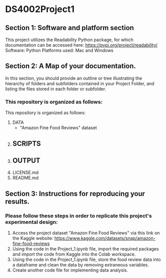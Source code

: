 # DS4002Project1

## Section 1: Software and platform section

This project utilizes the Readability Python package, for which documentation can be accessed here: https://pypi.org/project/readability/
Software: Python
Platforms used: Mac and Windows


## Section 2: A Map of your documentation.
In this section, you should provide an outline or tree illustrating the
hierarchy of folders and subfolders contained in your Project Folder,
and listing the files stored in each folder or subfolder.

### This repository is organized as follows:

This repository is organized as follows:

1. DATA
    - "Amazon Fine Food Reviews" dataset
2. SCRIPTS
    - 
3. OUTPUT
    - 
3. LICENSE.md
5. README.md


## Section 3: Instructions for reproducing your results.

### Please follow these steps in order to replicate this project's experimental design:

1. Access the project dataset "Amazon Fine Food Reviews" via this link on the Kaggle website: https://www.kaggle.com/datasets/snap/amazon-fine-food-reviews
2. Using the code in the Project_1.ipynb file, import the required packages and import the code from Kaggle into the Colab workspace.
3. Using the code in the Project_1.ipynb file, store the food review data into a dataframe and clean the data by removing extraneous variables. 
4. Create another code file for implementing data analysis.

